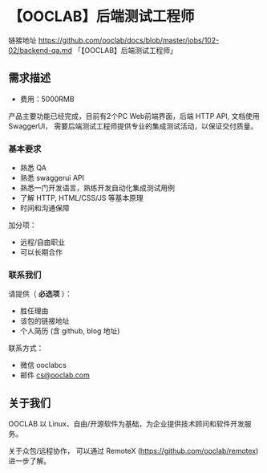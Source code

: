 # 【OOCLAB】后端测试工程师

链接地址 https://github.com/ooclab/docs/blob/master/jobs/102-02/backend-qa.md 「【OOCLAB】后端测试工程师」

## 需求描述

- 费用：5000RMB

产品主要功能已经完成，目前有2个PC Web前端界面，后端 HTTP API, 文档使用 SwaggerUI， 需要后端测试工程师提供专业的集成测试活动，以保证交付质量。

### 基本要求

- 熟悉 QA
- 熟悉 swaggerui API
- 熟悉一门开发语言，熟练开发自动化集成测试用例
- 了解 HTTP, HTML/CSS/JS 等基本原理
- 时间和沟通保障

加分项：
- 远程/自由职业
- 可以长期合作

### 联系我们

请提供（ **必选项** ）：
- 胜任理由
- 该包的链接地址
- 个人简历 (含 github, blog 地址)

联系方式：
- 微信 ooclabcs
- 邮件 cs@ooclab.com

## 关于我们

OOCLAB 以 Linux、自由/开源软件为基础，为企业提供技术顾问和软件开发服务。

关于众包/远程协作，
可以通过 RemoteX (https://github.com/ooclab/remotex) 进一步了解。
